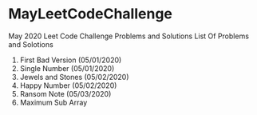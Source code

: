 # MayLeetCodeChallenge
May 2020 Leet Code Challenge Problems and Solutions
List Of Problems and Solotions
1. First Bad Version (05/01/2020)
2. Single Number (05/01/2020)
3. Jewels and Stones (05/02/2020)
4. Happy Number (05/02/2020)
5. Ransom Note (05/03/2020)
6. Maximum Sub Array
